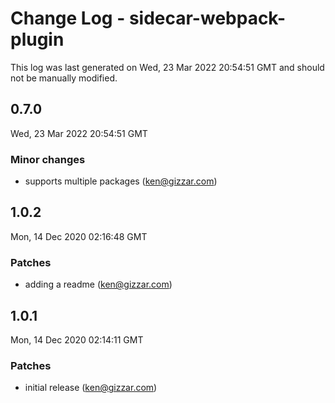 # Change Log - sidecar-webpack-plugin

This log was last generated on Wed, 23 Mar 2022 20:54:51 GMT and should not be manually modified.

<!-- Start content -->

## 0.7.0

Wed, 23 Mar 2022 20:54:51 GMT

### Minor changes

- supports multiple packages (ken@gizzar.com)

## 1.0.2

Mon, 14 Dec 2020 02:16:48 GMT

### Patches

- adding a readme (ken@gizzar.com)

## 1.0.1

Mon, 14 Dec 2020 02:14:11 GMT

### Patches

- initial release (ken@gizzar.com)
